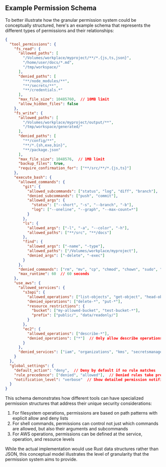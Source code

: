 ## Example Permission Schema

To better illustrate how the granular permission system could be conceptually structured, here's an example schema that represents the different types of permissions and their relationships:

```json
{
  "tool_permissions": {
    "fs_read": {
      "allowed_paths": [
        "/Volumes/workplace/myproject/**/*.{js,ts,json}",
        "/home/user/docs/*.md",
        "/tmp/workspace/"
      ],
      "denied_paths": [
        "**/node_modules/**",
        "**/secrets/**",
        "**/credentials.*"
      ],
      "max_file_size": 10485760,  // 10MB limit
      "allow_hidden_files": false
    },
    "fs_write": {
      "allowed_paths": [
        "/Volumes/workplace/myproject/output/**",
        "/tmp/workspace/generated/"
      ],
      "denied_paths": [
        "**/config/**",
        "**/*.{sh,exe,bin}",
        "**/package.json"
      ],
      "max_file_size": 1048576,  // 1MB limit
      "backup_files": true,
      "require_confirmation_for": ["**/src/**/*.{js,ts}"]
    },
    "execute_bash": {
      "allowed_commands": {
        "git": {
          "allowed_subcommands": ["status", "log", "diff", "branch"],
          "denied_subcommands": ["push", "commit"],
          "allowed_args": {
            "status": ["--short", "-s", "--branch", "-b"],
            "log": ["--oneline", "--graph", "--max-count=*"]
          }
        },
        "ls": {
          "allowed_args": ["-l", "-a", "--color", "-h"],
          "allowed_paths": ["**/src", "**/docs"]
        },
        "find": {
          "allowed_args": ["-name", "-type"],
          "allowed_paths": ["/Volumes/workplace/myproject"],
          "denied_args": ["-delete", "-exec"]
        }
      },
      "denied_commands": ["rm", "mv", "cp", "chmod", "chown", "sudo", "curl"],
      "max_runtime": 60  // 60 seconds
    },
    "use_aws": {
      "allowed_services": {
        "s3api": {
          "allowed_operations": ["list-objects", "get-object", "head-object"],
          "denied_operations": ["delete-*", "put-*"],
          "resource_restrictions": {
            "bucket": ["my-allowed-bucket", "test-bucket-*"],
            "prefix": ["public/", "data/readonly/"]
          }
        },
        "ec2": {
          "allowed_operations": ["describe-*"],
          "denied_operations": ["*"]  // Only allow describe operations
        }
      },
      "denied_services": ["iam", "organizations", "kms", "secretsmanager"]
    }
  },
  "global_settings": {
    "default_action": "deny",  // Deny by default if no rule matches
    "rule_precedence": ["denied", "allowed"],  // Denied rules take precedence
    "notification_level": "verbose"  // Show detailed permission notifications
  }
}
```

This schema demonstrates how different tools can have specialized permission structures that address their unique security considerations:

1. For filesystem operations, permissions are based on path patterns with explicit allow and deny lists
2. For shell commands, permissions can control not just which commands are allowed, but also their arguments and subcommands
3. For AWS operations, permissions can be defined at the service, operation, and resource levels

While the actual implementation would use Rust data structures rather than JSON, this conceptual model illustrates the level of granularity that the permission system aims to provide.
